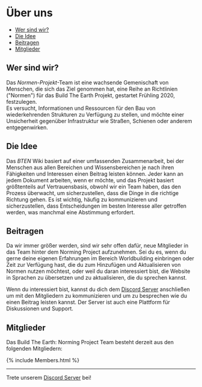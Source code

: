 # Über uns

* [Wer sind wir?](#wer-sind-wir)
* [Die Idee](#die-idee)
* [Beitragen](#beitragen)
* [Mitglieder](#mitglieder)

## Wer sind wir?

Das *Normen-Projekt*-Team ist eine wachsende Gemenischaft von Menschen, die sich das Ziel genommen hat, eine Reihe an Richtlinien ("Normen") für das Build The Earth Projekt, gestartet Frühling 2020, festzulegen.    
Es versucht, Informationen und Ressourcen für den Bau von wiederkehrenden Strukturen zu Verfügung zu stellen, und möchte einer Unsicherheit gegenüber Infrastruktur wie Straßen, Schienen oder anderem entgegenwirken.

## Die Idee

Das *BTEN* Wiki basiert auf einer umfassenden Zusammenarbeit, bei der Menschen aus allen Bereichen und Wissensbereichen je nach ihren Fähigkeiten und Interessen einen Beitrag leisten können. Jeder kann an jedem Dokument arbeiten, wenn er möchte, und das Projekt basiert größtenteils auf Vertrauensbasis, obwohl wir ein Team haben, das den Prozess überwacht, um sicherzustellen, dass die Dinge in die richtige Richtung gehen. Es ist wichtig, häufig zu kommunizieren und sicherzustellen, dass Entscheidungen im besten Interesse aller getroffen werden, was manchmal eine Abstimmung erfordert.

## Beitragen

Da wir immer größer werden, sind wir sehr offen dafür, neue Mitglieder in das Team hinter dem Norming Project aufzunehmen. Sei du es, wenn du gerne deine eigenen Erfahrungen im Bereich Worldbuilding einbringen oder Zeit zur Verfügung hast, die du zum Hinzufügen und Aktualisieren von Normen nutzen möchtest, oder weil du daran interessiert bist, die Website in Sprachen zu übersetzen und zu aktualisieren, die du sprechen kannst.

Wenn du interessiert bist, kannst du dich dem [Discord Server](https://discord.gg/eXzrZSx) anschließen um mit den Mitgliedern zu kommunizieren und um zu besprechen wie du einen Beitrag leisten kannst. Der Server ist auch eine Plattform für Diskussionen und Support.

## Mitglieder

Das Build The Earth: Norming Project Team besteht derzeit aus den folgenden Mitgliedern:

{% include Members.html %}

***

Trete unserem [Discord Server](https://discord.gg/eXzrZSx) bei!
